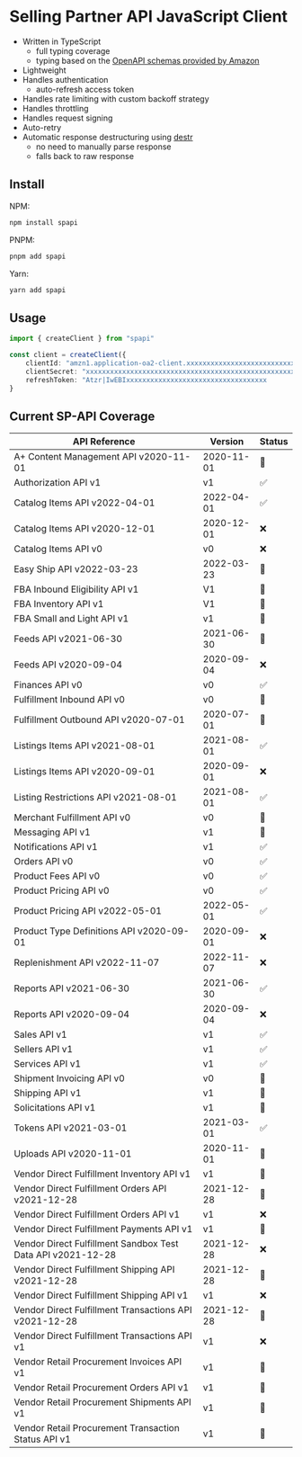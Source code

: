 # Selling Partner API JavaScript Client

- Written in TypeScript
    - full typing coverage
    - typing based on the [OpenAPI schemas provided by Amazon](https://github.com/amzn/selling-partner-api-models)
- Lightweight
- Handles authentication
    - auto-refresh access token
- Handles rate limiting with custom backoff strategy
- Handles throttling
- Handles request signing
- Auto-retry
- Automatic response destructuring using [destr](https://github.com/unjs/destr)
    - no need to manually parse response
    - falls back to raw response

## Install

NPM:

```bash
npm install spapi
```

PNPM:

```bash
pnpm add spapi
```

Yarn:

```bash
yarn add spapi
```

## Usage

```ts
import { createClient } from "spapi"

const client = createClient({
    clientId: "amzn1.application-oa2-client.xxxxxxxxxxxxxxxxxxxxxxxxxxxxxxxx",
    clientSecret: "xxxxxxxxxxxxxxxxxxxxxxxxxxxxxxxxxxxxxxxxxxxxxxxxxxxxxxxxxxxxxxxx",
    refreshToken: "Atzr|IwEBIxxxxxxxxxxxxxxxxxxxxxxxxxxxxxxxxxxx
}
```

## Current SP-API Coverage

| API Reference                                               | Version    | Status |
|-------------------------------------------------------------|------------|--------|
| A+ Content Management API v2020-11-01                       | 2020-11-01 | 🚧     |
| Authorization API v1                                        | v1         | ✅     |
| Catalog Items API v2022-04-01                               | 2022-04-01 | ✅     |
| Catalog Items API v2020-12-01                               | 2020-12-01 | ❌     |
| Catalog Items API v0                                        | v0         | ❌     |
| Easy Ship API v2022-03-23                                   | 2022-03-23 | 🚧     |
| FBA Inbound Eligibility API v1                              | V1         | 🚧     |
| FBA Inventory API v1                                        | V1         | 🚧     |
| FBA Small and Light API v1                                  | v1         | 🚧     |
| Feeds API v2021-06-30                                       | 2021-06-30 | 🚧     |
| Feeds API v2020-09-04                                       | 2020-09-04 | ❌     |
| Finances API v0                                             | v0         | ✅     |
| Fulfillment Inbound API v0                                  | v0         | 🚧     |
| Fulfillment Outbound API v2020-07-01                        | 2020-07-01 | 🚧     |
| Listings Items API v2021-08-01                              | 2021-08-01 | ✅     |
| Listings Items API v2020-09-01                              | 2020-09-01 | ❌     |
| Listing Restrictions API v2021-08-01                        | 2021-08-01 | ✅     |
| Merchant Fulfillment API v0                                 | v0         | 🚧     |
| Messaging API v1                                            | v1         | 🚧     |
| Notifications API v1                                        | v1         | ✅     |
| Orders API v0                                               | v0         | ✅     |
| Product Fees API v0                                         | v0         | ✅     |
| Product Pricing API v0                                      | v0         | ✅     |
| Product Pricing API v2022-05-01                             | 2022-05-01 | ✅     |
| Product Type Definitions API v2020-09-01                    | 2020-09-01 | ❌     |
| Replenishment API v2022-11-07                               | 2022-11-07 | ❌     |
| Reports API v2021-06-30                                     | 2021-06-30 | ✅     |
| Reports API v2020-09-04                                     | 2020-09-04 | ❌     |
| Sales API v1                                                | v1         | ✅     |
| Sellers API v1                                              | v1         | ✅     |
| Services API v1                                             | v1         | ✅     |
| Shipment Invoicing API v0                                   | v0         | 🚧     |
| Shipping API v1                                             | v1         | 🚧     |
| Solicitations API v1                                        | v1         | 🚧     |
| Tokens API v2021-03-01                                      | 2021-03-01 | ✅     |
| Uploads API v2020-11-01                                     | 2020-11-01 | 🚧     |
| Vendor Direct Fulfillment Inventory API v1                  | v1         | 🚧     |
| Vendor Direct Fulfillment Orders API v2021-12-28            | 2021-12-28 | 🚧     |
| Vendor Direct Fulfillment Orders API v1                     | v1         | ❌     |
| Vendor Direct Fulfillment Payments API v1                   | v1         | 🚧     |
| Vendor Direct Fulfillment Sandbox Test Data API v2021-12-28 | 2021-12-28 | ❌     |
| Vendor Direct Fulfillment Shipping API v2021-12-28          | 2021-12-28 | 🚧     |
| Vendor Direct Fulfillment Shipping API v1                   | v1         | ❌     |
| Vendor Direct Fulfillment Transactions API v2021-12-28      | 2021-12-28 | 🚧     |
| Vendor Direct Fulfillment Transactions API v1               | v1         | ❌     |
| Vendor Retail Procurement Invoices API v1                   | v1         | 🚧     |
| Vendor Retail Procurement Orders API v1                     | v1         | 🚧     |
| Vendor Retail Procurement Shipments API v1                  | v1         | 🚧     |
| Vendor Retail Procurement Transaction Status API v1         | v1         | 🚧     |

